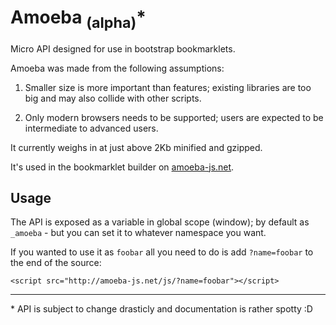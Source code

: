 # Amoeba <sub>(alpha)</sub><super>*</super>

Micro API designed for use in bootstrap bookmarklets.

Amoeba was made from the following assumptions:

1. Smaller size is more important than features; existing libraries are too big and may also collide with other scripts.

2. Only modern browsers needs to be supported; users are expected to be intermediate to advanced users.

It currently weighs in at just above 2Kb minified and gzipped.

It's used in the bookmarklet builder on [amoeba-js.net](http://amoeba-js.net/).

## Usage

The API is exposed as a variable in global scope (window); by default as `_amoeba` - but you can set it to whatever namespace you want.

If you wanted to use it as `foobar` all you need to do is add `?name=foobar` to the end of the source:

    <script src="http://amoeba-js.net/js/?name=foobar"></script>


<hr/>

<super>*</super> API is subject to change drasticly and documentation is rather spotty :D